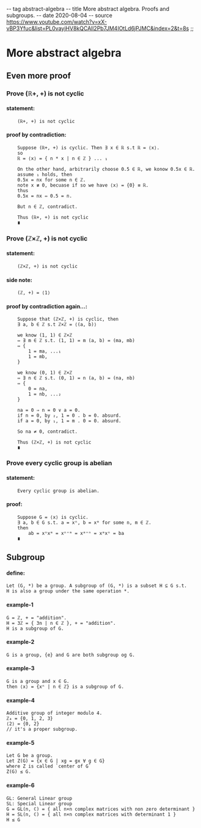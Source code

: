 -- tag abstract-algebra
-- title More abstract algebra. Proofs and subgroups.
-- date 2020-08-04
-- source https://www.youtube.com/watch?v=xX-vBP3Yfuc&list=PL0vayjHV8kQCAll2Pb7JM4IOtLd6jPJMC&index=2&t=8s
;;
# More abstract algebra

## Even more proof

### Prove (ℝ+, +) is not cyclic
#### statement:
```
    (ℝ+, +) is not cyclic
```

#### proof by contradiction:
```
    Suppose (ℝ+, +) is cyclic. Then ∃ x ∈ ℝ s.t ℝ = ⟨x⟩.
    so
    ℝ = ⟨x⟩ = { n * x | n ∈ ℤ } ... ₁

    On the other hand, arbitrarily choose 0.5 ∈ ℝ, we konow 0.5x ∈ ℝ.
    assume ₁ holds, then
    0.5x = nx for some n ∈ ℤ.
    note x ≢ 0, becuase if so we have ⟨x⟩ = {0} ≡ ℝ.
    thus
    0.5x = nx ⇔ 0.5 = n.

    But n ∈ ℤ, contradict.

    Thus (ℝ+, +) is not cyclic
    ∎
```

### Prove (ℤ×ℤ, +) is not cyclic
#### statement:
```
    (ℤ×ℤ, +) is not cyclic
```

#### side note:
```
    (ℤ, +) = ⟨1⟩
```

#### proof by contradiction again...:
```
    Suppose that (ℤ×ℤ, +) is cyclic, then
    ∃ a, b ∈ ℤ s.t ℤ×ℤ = ⟨(a, b)⟩

    we know (1, 1) ∈ ℤ×ℤ
    ⇔ ∃ m ∈ ℤ s.t. (1, 1) = m (a, b) = (ma, mb)
    ⇔ {
        1 = ma, ...₁
        1 = mb,
    }

    we know (0, 1) ∈ ℤ×ℤ
    ⇔ ∃ n ∈ ℤ s.t. (0, 1) = n (a, b) = (na, nb)
    ⇔ {
        0 = na,
        1 = nb, ...₂
    }

    na = 0 ⇒ n = 0 ∨ a = 0.
    if n = 0, by ₂, 1 = 0 . b = 0. absurd.
    if a = 0, by ₁, 1 = m . 0 = 0. absurd.

    So na ≠ 0, contradict.

    Thus (ℤ×ℤ, +) is not cyclic
    ∎
```


### Prove every cyclic group is abelian
#### statement:
```
    Every cyclic group is abelian.
```

#### proof:
```
    Suppose G = ⟨x⟩ is cyclic.
    ∃ a, b ∈ G s.t. a = xⁿ, b = xᵐ for some n, m ∈ ℤ.
    then
        ab = xⁿxᵐ = xⁿ⁺ᵐ = xᵐ⁺ⁿ = xᵐxⁿ = ba
    ∎
```


## Subgroup
#### define:
```
Let (G, *) be a group. A subgroup of (G, *) is a subset H ⊆ G s.t.
H is also a group under the same operation *.
```

#### example-1
```
G = ℤ, + = "addition".
H = 3ℤ = { 3n | n ∈ ℤ }, + = "addition".
H is a subgroup of G.
```

#### example-2
```
G is a group, {e} and G are both subgroup og G.
```

#### example-3
```
G is a group and x ∈ G.
then ⟨x⟩ = {xⁿ | n ∈ ℤ} is a subgroup of G.
```

#### example-4
```
Additive group of integer modulo 4.
ℤ₄ = {0, 1, 2, 3}
⟨2⟩ = {0, 2}
// it's a proper subgroup.
```

#### example-5
```
Let G be a group.
Let Z(G) = {x ∈ G | xg = gx ∀ g ∈ G}
where Z is called `center of G`
Z(G) ≤ G.
```

#### example-6
```
GL: General Linear group
SL: Special Linear group
G = GL(n, ℂ) = { all n×n complex matrices with non zero determinant }
H = SL(n, ℂ) = { all n×n complex matrices with determinant 1 }
H ≤ G
```
